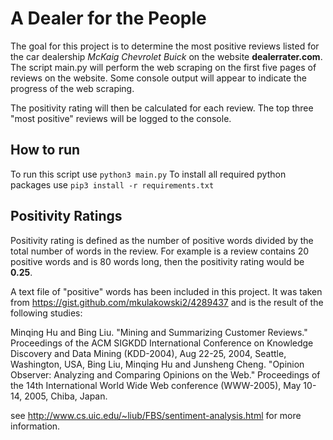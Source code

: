 # A Dealer for the People
The goal for this project is to determine the most positive reviews listed
for the car dealership *McKaig Chevrolet Buick* on the website **dealerrater.com**.
The script main.py will perform the web scraping on the first five pages of
reviews on the website. Some console output will appear to indicate the progress
of the web scraping.

The positivity rating will then be calculated for each review. The top three
"most positive" reviews will be logged to the console.

## How to run
To run this script use `python3 main.py`
To install all required python packages use `pip3 install -r requirements.txt`

## Positivity Ratings
Positivity rating is defined as the number of positive words divided by the total
number of words in the review. For example is a review contains 20 positive words
and is 80 words long, then the positivity rating would be **0.25**.

A text file of "positive" words has been included in this project. It was taken
from https://gist.github.com/mkulakowski2/4289437 and is the result of the following
studies:

Minqing Hu and Bing Liu. "Mining and Summarizing Customer Reviews." 
      Proceedings of the ACM SIGKDD International Conference on Knowledge 
      Discovery and Data Mining (KDD-2004), Aug 22-25, 2004, Seattle, 
      Washington, USA, 
Bing Liu, Minqing Hu and Junsheng Cheng. "Opinion Observer: Analyzing 
      and Comparing Opinions on the Web." Proceedings of the 14th 
      International World Wide Web conference (WWW-2005), May 10-14, 
      2005, Chiba, Japan.

see http://www.cs.uic.edu/~liub/FBS/sentiment-analysis.html for more information.
